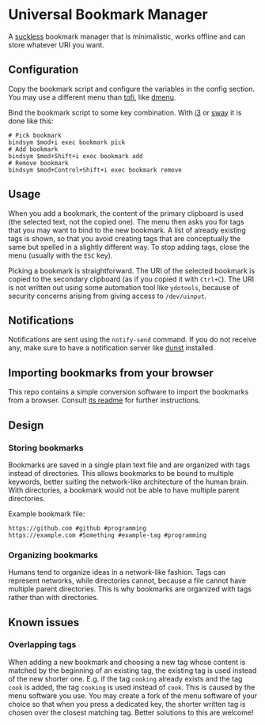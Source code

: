 # Universal Bookmark Manager

A [suckless](https://suckless.org/philosophy/) bookmark manager that is minimalistic, works offline and
can store whatever URI you want.

## Configuration

Copy the bookmark script and configure the variables in the config section.
You may use a different menu than [tofi](https://github.com/philj56/tofi),
like [dmenu](https://tools.suckless.org/dmenu/).

Bind the bookmark script to some key combination. With [i3](https://i3wm.org/) or [sway](https://swaywm.org/)
it is done like this:
```
# Pick bookmark
bindsym $mod+i exec bookmark pick
# Add bookmark
bindsym $mod+Shift+i exec bookmark add
# Remove bookmark
bindsym $mod+Control+Shift+i exec bookmark remove
```

## Usage

When you add a bookmark, the content of the primary clipboard is used (the selected text, not the copied one).
The menu then asks you for tags that you may want to bind to the new bookmark.
A list of already existing tags is shown, so that you avoid creating tags that are conceptually the same
but spelled in a slightly different way.
To stop adding tags, close the menu (usually with the `ESC` key).

Picking a bookmark is straightforward. The URI of the selected bookmark is copied to the secondary clipboard
(as if you copied it with `Ctrl+C`).
The URI is not written out using some automation tool like `ydotools`, because of security
concerns arising from giving access to `/dev/uinput`.

## Notifications

Notifications are sent using the `notify-send` command. If you do not receive any,
make sure to have a notification server like [dunst](https://dunst-project.org/) installed.

## Importing bookmarks from your browser

This repo contains a simple conversion software to import the bookmarks from a browser.
Consult [its readme](https://github.com/devgioele/universal-bookmark-manager/blob/main/netscape-to-universal/README.md) for further instructions.

## Design

### Storing bookmarks

Bookmarks are saved in a single plain text file and are organized with tags instead of directories.
This allows bookmarks to be bound to multiple keywords,
better suiting the network-like architecture of the human brain.
With directories, a bookmark would not be able to have multiple parent directories.

Example bookmark file:
```
https://github.com #github #programming
https://example.com #Something #example-tag #programming
```

### Organizing bookmarks

Humans tend to organize ideas in a network-like
fashion. Tags can represent networks, while directories cannot,
because a file cannot have multiple parent directories.
This is why bookmarks are organized with tags rather than with directories.

## Known issues

### Overlapping tags

When adding a new bookmark and choosing a new tag whose content is matched by the beginning of an existing tag,
the existing tag is used instead of the new shorter one.
E.g. if the tag `cooking` already exists and the tag `cook` is added,
the tag `cooking` is used instead of `cook`.
This is caused by the menu software you use. You may create a fork of the menu software of your choice
so that when you press a dedicated key, the shorter written tag is chosen over the closest matching tag.
Better solutions to this are welcome!
